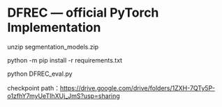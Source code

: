 # DFREC &mdash; official PyTorch Implementation
unzip segmentation_models.zip

python -m pip install -r requirements.txt

python DFREC_eval.py


checkpoint path：https://drive.google.com/drive/folders/1ZXH-7QTy5P-o1zfhY7myUeTIhXUj_JmS?usp=sharing
